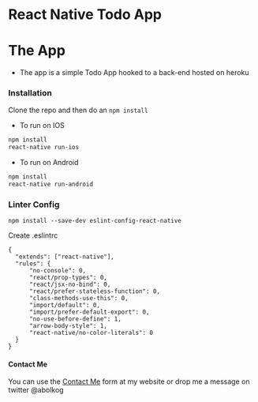 # React Native Todo App


# The App
  - The app is a simple Todo App hooked to a back-end hosted on heroku

### Installation

Clone the repo and then do an ```npm install```
* To run on IOS
```sh
npm install
react-native run-ios
```
* To run on Android
```sh
npm install
react-native run-android
```

### Linter Config
```
npm install --save-dev eslint-config-react-native

```

Create .eslintrc
```
{
  "extends": ["react-native"],
  "rules": {
      "no-console": 0,
      "react/prop-types": 0,
      "react/jsx-no-bind": 0,
      "react/prefer-stateless-function": 0,
      "class-methods-use-this": 0,
      "import/default": 0,
      "import/prefer-default-export": 0,
      "no-use-before-define": 1,
      "arrow-body-style": 1,
      "react-native/no-color-literals": 0
  }
}

```


#### Contact Me
You can use the [Contact Me](http://www.abolkog.com/contact) form at my website or drop me a message on twitter @abolkog
